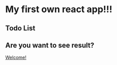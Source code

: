 # My first own react app!!!
## Todo List

## Are you want to see result? 
[Welcome!](https://daniel-developer5.github.io/todo-list-react-app/)
